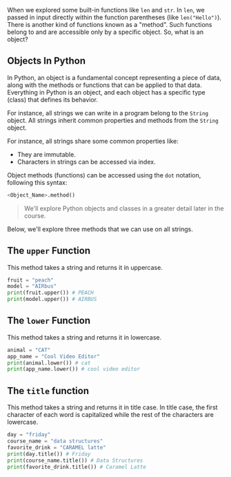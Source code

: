 When we explored some built-in functions like `len` and `str`. In `len`, we passed in input directly within the function parentheses (like `len("Hello")`). There is another kind of functions known as a "method". Such functions belong to and are accessible only by a specific object. So, what is an object?

## Objects In Python

In Python, an object is a fundamental concept representing a piece of data, along with the methods or functions that can be applied to that data. Everything in Python is an object, and each object has a specific type (class) that defines its behavior.

For instance, all strings we can write in a program belong to the `String` object. All strings inherit common properties and methods from the `String` object.

For instance, all strings share some common properties like:
- They are immutable.
- Characters in strings can be accessed via index.

Object methods (functions) can be accessed using the `dot` notation, following this syntax:

```python
<Object_Name>.method()
```
> We'll explore Python objects and classes in a greater detail later in the course.

Below, we'll explore three methods that we can use on all strings.

## The `upper` Function

This method takes a string and returns it in uppercase.

```python
fruit = "peach"
model = "AIRbus"
print(fruit.upper()) # PEACH
print(model.upper()) # AIRBUS
```

## The `lower` Function

This method takes a string and returns it in lowercase.

```python
animal = "CAT"
app_name = "Cool Video Editor"
print(animal.lower()) # cat
print(app_name.lower()) # cool video editor
```

## The `title` function

This method takes a string and returns it in title case. In title case, the first character of each word is capitalized while the rest of the characters are lowercase.

```python
day = "friday"
course_name = "data structures"
favorite_drink = "CARAMEL latte"
print(day.title()) # Friday
print(course_name.title()) # Data Structures
print(favorite_drink.title()) # Caramel Latte
```